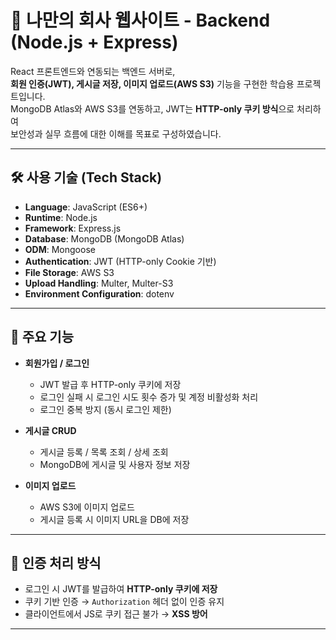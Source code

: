 # 🏢 나만의 회사 웹사이트 - Backend (Node.js + Express)

React 프론트엔드와 연동되는 백엔드 서버로,  
**회원 인증(JWT), 게시글 저장, 이미지 업로드(AWS S3)** 기능을 구현한 학습용 프로젝트입니다.  
MongoDB Atlas와 AWS S3를 연동하고, JWT는 **HTTP-only 쿠키 방식**으로 처리하여  
보안성과 실무 흐름에 대한 이해를 목표로 구성하였습니다.

---

## 🛠️ 사용 기술 (Tech Stack)

- **Language**: JavaScript (ES6+)
- **Runtime**: Node.js
- **Framework**: Express.js
- **Database**: MongoDB (MongoDB Atlas)
- **ODM**: Mongoose
- **Authentication**: JWT (HTTP-only Cookie 기반)
- **File Storage**: AWS S3
- **Upload Handling**: Multer, Multer-S3
- **Environment Configuration**: dotenv

---

## 📌 주요 기능

- **회원가입 / 로그인**
  - JWT 발급 후 HTTP-only 쿠키에 저장
  - 로그인 실패 시 로그인 시도 횟수 증가 및 계정 비활성화 처리
  - 로그인 중복 방지 (동시 로그인 제한)

- **게시글 CRUD**
  - 게시글 등록 / 목록 조회 / 상세 조회
  - MongoDB에 게시글 및 사용자 정보 저장

- **이미지 업로드**
  - AWS S3에 이미지 업로드
  - 게시글 등록 시 이미지 URL을 DB에 저장

---

## 🔐 인증 처리 방식

- 로그인 시 JWT를 발급하여 **HTTP-only 쿠키에 저장**
- 쿠키 기반 인증 → `Authorization` 헤더 없이 인증 유지
- 클라이언트에서 JS로 쿠키 접근 불가 → **XSS 방어**

---
